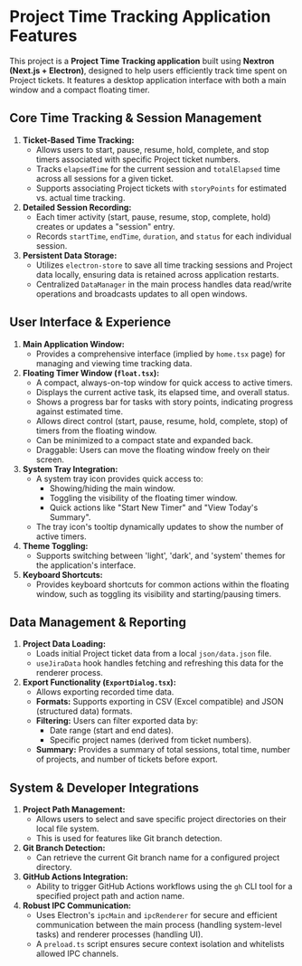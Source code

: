 # Project Time Tracking Application Features

This project is a **Project Time Tracking application** built using **Nextron (Next.js + Electron)**, designed to help users efficiently track time spent on Project tickets. It features a desktop application interface with both a main window and a compact floating timer.

## Core Time Tracking & Session Management

1.  **Ticket-Based Time Tracking:**
    *   Allows users to start, pause, resume, hold, complete, and stop timers associated with specific Project ticket numbers.
    *   Tracks `elapsedTime` for the current session and `totalElapsed` time across all sessions for a given ticket.
    *   Supports associating Project tickets with `storyPoints` for estimated vs. actual time tracking.
2.  **Detailed Session Recording:**
    *   Each timer activity (start, pause, resume, stop, complete, hold) creates or updates a "session" entry.
    *   Records `startTime`, `endTime`, `duration`, and `status` for each individual session.
3.  **Persistent Data Storage:**
    *   Utilizes `electron-store` to save all time tracking sessions and Project data locally, ensuring data is retained across application restarts.
    *   Centralized `DataManager` in the main process handles data read/write operations and broadcasts updates to all open windows.

## User Interface & Experience

1.  **Main Application Window:**
    *   Provides a comprehensive interface (implied by `home.tsx` page) for managing and viewing time tracking data.
2.  **Floating Timer Window (`float.tsx`):**
    *   A compact, always-on-top window for quick access to active timers.
    *   Displays the current active task, its elapsed time, and overall status.
    *   Shows a progress bar for tasks with story points, indicating progress against estimated time.
    *   Allows direct control (start, pause, resume, hold, complete, stop) of timers from the floating window.
    *   Can be minimized to a compact state and expanded back.
    *   Draggable: Users can move the floating window freely on their screen.
3.  **System Tray Integration:**
    *   A system tray icon provides quick access to:
        *   Showing/hiding the main window.
        *   Toggling the visibility of the floating timer window.
        *   Quick actions like "Start New Timer" and "View Today's Summary".
    *   The tray icon's tooltip dynamically updates to show the number of active timers.
4.  **Theme Toggling:**
    *   Supports switching between 'light', 'dark', and 'system' themes for the application's interface.
5.  **Keyboard Shortcuts:**
    *   Provides keyboard shortcuts for common actions within the floating window, such as toggling its visibility and starting/pausing timers.


## Data Management & Reporting

1.  **Project Data Loading:**
    *   Loads initial Project ticket data from a local `json/data.json` file.
    *   `useJiraData` hook handles fetching and refreshing this data for the renderer process.
2.  **Export Functionality (`ExportDialog.tsx`):**
    *   Allows exporting recorded time data.
    *   **Formats:** Supports exporting in CSV (Excel compatible) and JSON (structured data) formats.
    *   **Filtering:** Users can filter exported data by:
        *   Date range (start and end dates).
        *   Specific project names (derived from ticket numbers).
    *   **Summary:** Provides a summary of total sessions, total time, number of projects, and number of tickets before export.

## System & Developer Integrations

1.  **Project Path Management:**
    *   Allows users to select and save specific project directories on their local file system.
    *   This is used for features like Git branch detection.
2.  **Git Branch Detection:**
    *   Can retrieve the current Git branch name for a configured project directory.
3.  **GitHub Actions Integration:**
    *   Ability to trigger GitHub Actions workflows using the `gh` CLI tool for a specified project path and action name.
4.  **Robust IPC Communication:**
    *   Uses Electron's `ipcMain` and `ipcRenderer` for secure and efficient communication between the main process (handling system-level tasks) and renderer processes (handling UI).
    *   A `preload.ts` script ensures secure context isolation and whitelists allowed IPC channels.
